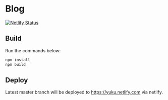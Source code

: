 # Blog
[![Netlify Status](https://api.netlify.com/api/v1/badges/af74fc26-e1cc-4612-b97b-f68bcfff0f81/deploy-status)](https://app.netlify.com/sites/yuku/deploys)

## Build
Run the commands below: 
```bash
npm install
npm build
```

## Deploy
Latest master branch will be deployed to https://yuku.netlify.com via netlify.
